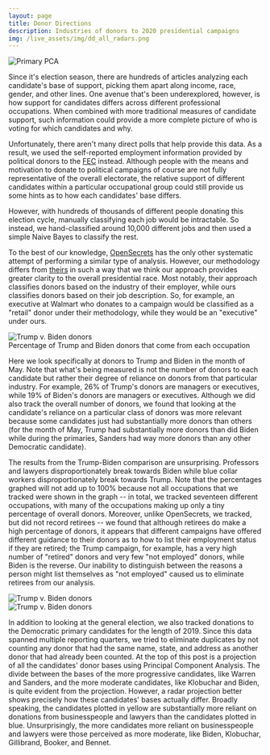 ```yaml
---
layout: page
title: Donor Directions
description: Industries of donors to 2020 presidential campaigns
img: /live_assets/img/dd_all_radars.png
---
```


<div class="img center">
	<img class="col three" src="{{ site.baseurl }}/assets/img/donor_directions/dd_pca.png" title="Primary PCA"/>
</div>

Since it's election season, there are hundreds of articles analyzing each candidate's base of support, picking them apart along income, race, gender, and other lines. One avenue that's been underexplored, however, is how support for candidates differs across different professional occupations. When combined with more traditional measures of candidate support, such information could provide a more complete picture of who is voting for which candidates and why.

Unfortunately, there aren't many direct polls that help provide this data. As a result, we used the self-reported employment information provided by political donors to the [FEC](https://projects.propublica.org/itemizer/presidential-contributors/2020) instead. Although people with the means and motivation to donate to political campaigns of course are not fully representative of the overall electorate, the relative support of different candidates within a particular occupational group could still provide us some hints as to how each candidates' base differs.

However, with hundreds of thousands of different people donating this election cycle, manually classifying each job would be intractable. So instead, we hand-classified around 10,000 different jobs and then used a simple Naive Bayes to classify the rest. 

To the best of our knowledge, [OpenSecrets](https://www.opensecrets.org/2020-presidential-race/industry-totals?highlight=y&ind=B02&src=a) has the only other systematic attempt of performing a similar type of analysis. However, our methodology differs from [theirs](https://www.opensecrets.org/industries/methodology.php) in such a way that we think our approach provides greater clarity to the overall presidential race. Most notably, their approach classifies donors based on the industry of their employer, while ours classifies donors based on their job description. So, for example, an executive at Walmart who donates to a campaign would be classified as a "retail" donor under their methodology, while they would be an "executive" under ours.

<div class="img_row center">
	<img class="col three" src="{{ site.baseurl }}/assets/img/donor_directions/dd_trump_v_biden.png" title="Trump v. Biden donors"/>
</div>
<div class="col three caption">
    Percentage of Trump and Biden donors that come from each occupation
</div>

Here we look specifically at donors to Trump and Biden in the month of May. Note that what's being measured is not the number of donors to each candidate but rather their degree of reliance on donors from that particular industry. For example, 26% of Trump's donors are managers or executives, while 19% of Biden's donors are managers or executives. Although we did also track the overall number of donors, we found that looking at the candidate's reliance on a particular class of donors was more relevant because some candidates just had substantially more donors than others (for the month of May, Trump had substantially more donors than did Biden while during the primaries, Sanders had way more donors than any other Democratic candidate).

The results from the Trump-Biden comparison are unsurprising. Professors and lawyers disproportionately break towards Biden while blue collar workers disproportionately break towards Trump. Note that the percentages graphed will not add up to 100% because not all occupations that we tracked were shown in the graph -- in total, we tracked seventeen different occupations, with many of the occupations making up only a tiny percentage of overall donors. Moreover, unlike OpenSecrets, we tracked, but did not record retirees -- we found that although retirees do make a high percentage of donors, it appears that different campaigns have offered different guidance to their donors as to how to list their employment status if they are retired; the Trump campaign, for example, has a very high number of "retired" donors and very few "not employed" donors, while Biden is the reverse. Our inability to distinguish between the reasons a person might list themselves as "not employed" caused us to eliminate retirees from our analysis.

<div class="img_row center">
	<img class="col three" src="{{ site.baseurl }}/assets/img/donor_directions/dd_main_radars.png" title="Trump v. Biden donors"/>
</div>
<div class="img_row center">
	<img class="col three" src="{{ site.baseurl }}/assets/img/donor_directions/dd_other_radars.png" title="Trump v. Biden donors"/>
</div>

In addition to looking at the general election, we also tracked donations to the Democratic primary candidates for the length of 2019. Since this data spanned multiple reporting quarters, we tried to eliminate duplicates by not counting any donor that had the same name, state, and address as another donor that had already been counted. At the top of this post is a projection of all the candidates' donor bases using Principal Component Analysis. The divide between the bases of the more progressive candidates, like Warren and Sanders, and the more moderate candidates, like Klobuchar and Biden, is quite evident from the projection. However, a radar projection better shows precisely how these candidates' bases actually differ. Broadly speaking, the candidates plotted in yellow are substantially more reliant on donations from businesspeople and lawyers than the candidates plotted in blue. Unsurprisingly, the more candidates more reliant on businesspeople and lawyers were those perceived as more moderate, like Biden, Klobuchar, Gillibrand, Booker, and Bennet.   


